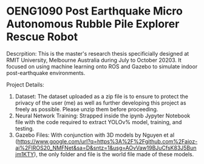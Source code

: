 # OENG1090 Post Earthquake Micro Autonomous Rubble Pile Explorer Rescue Robot

Descrpition: This is the master's research thesis specificially designed at RMIT University, Melbourne Australia during July to October 20203. It focused on using machine learning onto ROS and Gazebo to simulate indoor post-earthquake environments. 

Project Details:
1) Dataset: The dataset uploaded as a zip file is to ensure to protect the privacy of the user (me) as well as further developing this project as freely as possible. Please unzip them before proceeding.
2) Neural Network Training: Strapped inside the ipynb Jypyter Notebook file with the code required to extract YOLOv% model, training, and testing.
3) Gazebo Files: With conjunction with 3D models by Nguyen et al (https://www.google.com/url?q=https%3A%2F%2Fgithub.com%2Faioz-ai%2FIROS20_NMFNet&sa=D&sntz=1&usg=AOvVaw19BJuCfsK83J5Bunjm1KTY), the only folder and file is the world file made of these models.

